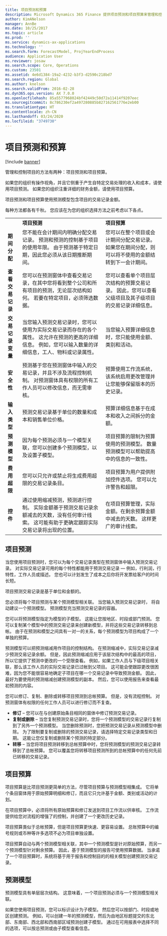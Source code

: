 ```yaml
---
title: 项目预测和预算
description: Microsoft Dynamics 365 Finance 提供项目预测和项目预算来管理和控制您的项目。
author: KimANelson
manager: AnnBe
ms.date: 10/25/2017
ms.topic: article
ms.prod: ''
ms.service: dynamics-ax-applications
ms.technology: ''
ms.search.form: ForecastModel, ProjYearEndProcess
audience: Application User
ms.reviewer: josaw
ms.search.scope: Core, Operations
ms.custom: 23501
ms.assetid: 4e6d1384-19a2-4232-b3f3-d2590c218bd7
ms.search.region: Global
ms.author: knelson
ms.search.validFrom: 2016-02-28
ms.dyn365.ops.version: AX 7.0.0
ms.openlocfilehash: 85a5577968024bf42449c50d72a11414f9207eec
ms.sourcegitcommit: 8c786230ef2a497280885b827162561776e2eb00
ms.translationtype: HT
ms.contentlocale: zh-CN
ms.lasthandoff: 03/24/2020
ms.locfileid: "3749730"
---
```

# <a name="project-forecasts-and-budgets"></a>项目预测和预算

[!include [banner](../includes/banner.md)]

管理和控制项目的方法有两种：项目预测和项目预算。 

如果您的组织有操作视角，并且它侧重于产生自特定交易处理的收入和成本，请使用项目预测。 如果您的组织注重详细的财务金额，请使用项目预算。 

项目预测和项目预算使用预测模型包含项目的交易记录金额。 

每种方法都各有千秋。 您应该在为您的组织选择方法之前考虑以下各点。

|                           |                                          |                                                    |
|---------------------------|------------------------------------------|----------------------------------------------------|
|                           | **项目预测**                  | **项目预算**                              |
| **期间分配**     | 您不能在会计期间内明确分配交易记录。 预测和预测的控制基于项目的使用年限。 由于预测基于特定日期，因此您必须从该日期推断期间。 | 您可以在整个项目或会计期间分配交易记录。 如果您在期间分配，则可以将不使用的金额结转到下一会计期间。 |
| **查看交易记录**  | 您可以在预测窗体中查看交易记录，在其中您将看到整个公司和所有项目的预测，无论层次结构如何。 若要在特定项目，必须筛选数据。                                       | 您可以查看单个项目层次结构的预算交易记录。 因此，您可以查看父级项目及其子级项目的交易记录详细信息。                 |
| **交易记录变量** | 当您输入预测交易记录时，您可以使用为实际交易记录而存在的各个属性。 这允许在预测的更高的详细信息。 例如，您可以输入数量的详细信息，工人、物料或记录属性。         | 当您输入预算详细信息时，您只能使用金额、类别和活动。                    |
| **安全性**              | 预测基于您在预测窗体中输入的交易记录，并且不涉及流程控制机制。 对预测窗体具有权限的所有工作人员可以修改信息，而无需审核。                                        | 预算使用工作流系统，该系统启用更改管理并让您能够保留版本的历史记录。         |
| **输入类型**           | 预测交易记录基于单位的数量和成本和销售单位价格。  | 预算详细信息基于在成本和收入之间拆分的金额。                                          |
| **预测模型**       | 因为每个预测必须与一个模型关联，您可以创建多个预测模型，以及设置子模型。           | 项目预算的限制为预算使用的预测模型。 数量预测模型可以帮助提高中的信息的一致性。                           |
| **费用超限**         | 您可以只允许或禁止将生成费用超限的交易记录条目。   | 项目预算为用户提供附加控件选项。 您可以允许警告和超限。                    |
| **控件**               | 通过使用缩减预测，预测进行控制。 实际金额基于预测交易记录余额减去的天数，没有任何审计线索。 这可能有助于更确定跟踪实际交易记录将出现的位置。                   | 在项目预算管理，实际金额。在剩余预算金额中减去的天数。 这样更广的审计线索。                                   |

## <a name="project-forecasts"></a>项目预测
当您使用项目预测时，您可以为每个交易记录类型在预测窗体中输入预测交易记录。 对实际交易记录可用的每个特性都能用于预测交易记录 — 例如，行利润，行特性，工作人员或描述。 您也可以计划发生了成本之后你将开发票给客户的时间长短。 

项目预测交易记录是基于单位和金额的。 

您必须将每个项目预测与某个预测模型相关联。 当您输入预测交易记录时， 将自动建议一个预测模型。 预测模型充当预测交易记录的容器。 

您可以将预测模型指定为模型的子模型。 这能让您按地区、时段或部门预测。 您可以复制某个模型中的预测交易记录来创建新模型，并将这些交易记录转移到总帐。 由于在预测和模型之间具有一对一的关系，每个预测模型为项目构成了一个单独的预算。 

预测模型可以把预测缩减用作项目的控制结构。 在预测缩减中，实际交易记录减少预测交易记录余额。 但是，因此预测缩减应用于该层次结构中的最高的项目，所以它提供了预测中更改的一个受限查看。 例如，如果工作人员与下级项目相关联，那么该工作人员的实际交易记录已过帐到父项目。 这可能会使跟踪更改很困难，因为您不能很容易地确定子项目在哪一个交易记录中导致预测金额。 因此，最好为要使用的预测缩减创建预测模型的副本。 然后，您可以使用报告来查看最初预测的内容。 

您可以修订、复制、删除或转移项目预测到总帐预算。 但是，没有流程控制。 对预测窗体有权限的任何工作人员可以进行修订而不复查。

-   **修订** – 您可以在与创建原始条目相同的窗体中修订预测交易记录。
-   **复制或删除** – 当您复制预测交易记录时，您将一个预测模型的交易记录行复制到了另外一个预测模型。 当您删除预测时，您把预测交易记录从预测模型中删除。 为了限制要复制或删除的预测交易记录，请选择特定交易记录类型和日期。 这能让您仅复制或删除某个预测的特定部分。
-   **转移** – 当您将项目预测转移到总帐预算中时，您将预测模型的预测交易记录转移到了总帐预算。 您可以覆盖您将转移项目预测所到的总帐预算中的任何先前已转移的交易记录。

## <a name="project-budgets"></a>项目预算
项目预算是比项目预测更简单的方法，尽管项目预算与预测模型相集成。 它将单个条目窗体用于原始预算明细和修订，而且它只允许基于金额、类别或活动的计划。 

在项目预算中，必须将所有原始预算和修订发送到项目工作流以供审核。 工作流提供给您对流程的增强了的控制，并创建了一个更改历史记录。 

项目预算类似于总帐预算，但是项目预算更快速、更容易设置。 总账预算中的编号规则或币种等许多选项不必为项目单独设置。

项目预算自动与两个预测模型相关联，其中一个预测模型是针对原始预算，而另一个预测模型针对剩余预算。 因此，基于预测模型的报告可使用预算数据。 当承诺了一个项目预算时，系统将基于用于报告和控制目的的相关模型创建预测交易记录。

## <a name="forecast-models"></a>预测模型
预测模型具有单层层次结构。 这意味着，一个项目预测必须与一个预测模型相关联。

如果您使用项目预测，您可以标识设计为子模型。 然后您可以按部门、时段或地区创建预测。 例如，可以创建一年的预测模型，然后为由地区标题提交的东北部、东南部、西北部和西南部区域预测创建子模型。 通过在可用报表中选择不同的选项，可以按总预测或由子模型查看信息。



